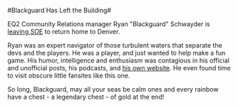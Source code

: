 #Blackguard Has Left the Building#

EQ2 Community Relations manager Ryan "Blackguard" Schwayder is [leaving SOE](http://eqiiforums.station.sony.com/eq2/board/message?board.id=Non-Gameplay&message.id=416177#M416177) to return home to Denver.

Ryan was an expert navigator of those turbulent waters that separate the devs and the players. He was a player, and just wanted to help make a fun game. His humor, intelligence and enthusiasm was contagious in his official and unofficial posts, his podcasts, and [his own website](http://nerfbat.com). He even found time to visit obscure little fansites like this one.

So long, Blackguard, may all your seas be calm ones and every rainbow have a chest - a legendary chest - of gold at the end!
